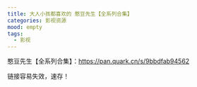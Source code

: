 ```yaml
---
title: 大人小孩都喜欢的 憨豆先生【全系列合集】
categories: 影视资源
mood: empty
tags:
  - 影视
---
```





憨豆先生【全系列合集】：https://pan.quark.cn/s/9bbdfab94562




链接容易失效，速存！


